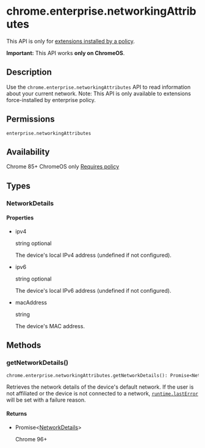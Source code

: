 # chrome.enterprise.networkingAttributes

This API is only for [extensions installed by a policy](https://support.google.com/chrome/a/answer/1375694).

**Important:** This API works **only on ChromeOS**.

## Description

Use the `chrome.enterprise.networkingAttributes` API to read information about your current network. Note: This API is only available to extensions force-installed by enterprise policy.

## Permissions

`enterprise.networkingAttributes`

## Availability

Chrome 85+ ChromeOS only [Requires policy](https://support.google.com/chrome/a/answer/9296680)

## Types

### NetworkDetails

#### Properties

- ipv4
  
  string optional
  
  The device's local IPv4 address (undefined if not configured).
- ipv6
  
  string optional
  
  The device's local IPv6 address (undefined if not configured).
- macAddress
  
  string
  
  The device's MAC address.

## Methods

### getNetworkDetails()

```
chrome.enterprise.networkingAttributes.getNetworkDetails(): Promise<NetworkDetails>
```

Retrieves the network details of the device's default network. If the user is not affiliated or the device is not connected to a network, [`runtime.lastError`](https://developer.chrome.com/docs/extensions/reference/api/runtime/#property-lastError) will be set with a failure reason.

#### Returns

- Promise&lt;[NetworkDetails](#type-NetworkDetails)&gt;
  
  Chrome 96+